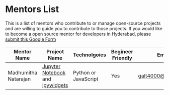 # Mentors List

This is a list of mentors who contribute to or manage open-source projects and are willing to guide you to contribute to those projects. If you would like to become a open source mentor for developers in Hyderabad, please [submit this Google Form](https://docs.google.com/forms/d/e/1FAIpQLScakIkciRTeG5S8Nd5WvKFQTeuFo3SbO5dBjNYL6sTiFSh_IA/viewform)

| Mentor Name  | Project Name | Technolgoies | Begineer Friendly | Email | WhatsApp | [Coderplex Chatroom](https://chat.coderplex.org) 
| ----- | ------- | ------------ | ------- | ------ | ----- | -------- |
| Madhumitha Natarajan | [Jupyter Notebook](https://github.com/jupyter/notebook) and [ipywidgets](https://github.com/jupyter-widgets/ipywidgets) | Python or JavaScript | Yes | galt4000@gmail.com | 9500653222 | Madhu94#3483 |
